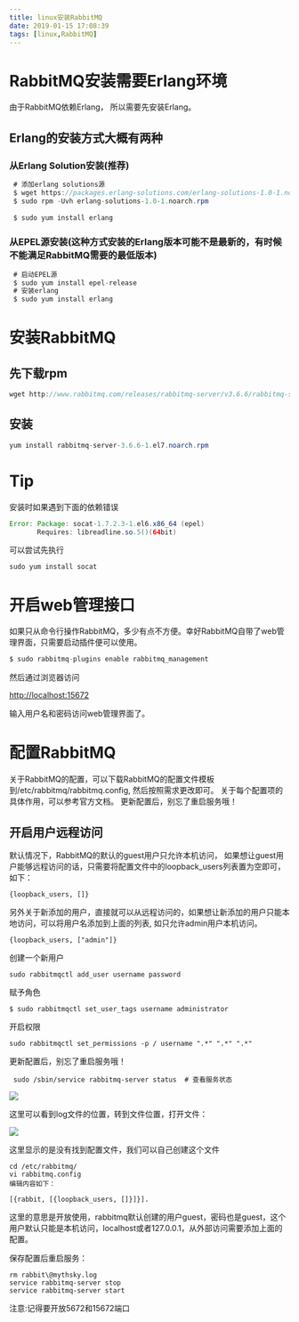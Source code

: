 ```yaml
---
title: linux安装RabbitMQ
date: 2019-01-15 17:08:39
tags: [linux,RabbitMQ]
---
```


# RabbitMQ安装需要Erlang环境

由于RabbitMQ依赖Erlang， 所以需要先安装Erlang。

<!--more-->

## Erlang的安装方式大概有两种

### 从Erlang Solution安装(**推荐**)

```java
 # 添加erlang solutions源
 $ wget https://packages.erlang-solutions.com/erlang-solutions-1.0-1.noarch.rpm
 $ sudo rpm -Uvh erlang-solutions-1.0-1.noarch.rpm
 
 $ sudo yum install erlang

```

### 从EPEL源安装(这种方式安装的Erlang版本可能不是最新的，有时候不能满足RabbitMQ需要的最低版本)

```java
 # 启动EPEL源
 $ sudo yum install epel-release 
 # 安装erlang
 $ sudo yum install erlang  

```



# 安装RabbitMQ

## 先下载rpm

```java
wget http://www.rabbitmq.com/releases/rabbitmq-server/v3.6.6/rabbitmq-server-3.6.6-1.el7.noarch.rpm
```

## 安装

```java
yum install rabbitmq-server-3.6.6-1.el7.noarch.rpm 
```



# Tip

安装时如果遇到下面的依赖错误

```java
Error: Package: socat-1.7.2.3-1.el6.x86_64 (epel)
       Requires: libreadline.so.5()(64bit)
```

可以尝试先执行

```
sudo yum install socat
```



# 开启web管理接口

如果只从命令行操作RabbitMQ，多少有点不方便。幸好RabbitMQ自带了web管理界面，只需要启动插件便可以使用。

```java
$ sudo rabbitmq-plugins enable rabbitmq_management	
```

然后通过浏览器访问

[http://localhost:15672](https://link.jianshu.com/?t=http://localhost:15672)

输入用户名和密码访问web管理界面了。



# 配置RabbitMQ
关于RabbitMQ的配置，可以下载RabbitMQ的配置文件模板到/etc/rabbitmq/rabbitmq.config, 然后按照需求更改即可。
关于每个配置项的具体作用，可以参考官方文档。
更新配置后，别忘了重启服务哦！

## 开启用户远程访问
默认情况下，RabbitMQ的默认的guest用户只允许本机访问， 如果想让guest用户能够远程访问的话，只需要将配置文件中的loopback_users列表置为空即可，如下：

```
{loopback_users, []}
```


另外关于新添加的用户，直接就可以从远程访问的，如果想让新添加的用户只能本地访问，可以将用户名添加到上面的列表, 如只允许admin用户本机访问。

```
{loopback_users, ["admin"]}
```



创建一个新用户

```
sudo rabbitmqctl add_user username password
```

赋予角色

```
$ sudo rabbitmqctl set_user_tags username administrator
```

开启权限

```
sudo rabbitmqctl set_permissions -p / username ".*" ".*" ".*"
```

更新配置后，别忘了重启服务哦！



```
 sudo /sbin/service rabbitmq-server status  # 查看服务状态
```



![](/img/2019-1-15/rabbitMq1.png)

这里可以看到log文件的位置，转到文件位置，打开文件：

![](/img/2019-1-15/rabbitMq2.png)

这里显示的是没有找到配置文件，我们可以自己创建这个文件

```
cd /etc/rabbitmq/
vi rabbitmq.config
编辑内容如下：

[{rabbit, [{loopback_users, []}]}].
```

这里的意思是开放使用，rabbitmq默认创建的用户guest，密码也是guest，这个用户默认只能是本机访问，localhost或者127.0.0.1，从外部访问需要添加上面的配置。

保存配置后重启服务：

```
rm rabbit\@mythsky.log 
service rabbitmq-server stop
service rabbitmq-server start
```

注意:记得要开放5672和15672端口



